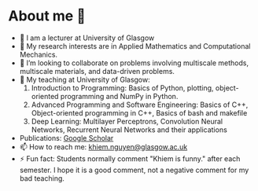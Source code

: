 # About me 👋      

<!--
**khiemnguyen0407/khiemnguyen0407** is a ✨ _special_ ✨ repository because its `README.md` (this file) appears on your GitHub profile.

Here are some ideas to get you started:

- 🔭 I am a lecturer at University of Glasgow
- 🌱 My research interests are in Applied Mathematics and Computational Mechanics.
- 👯 I’m looking to collaborate on problems involving multiscale methods, multiscale materials, and data-driven problems.
- 👋 My teaching at University of Glasgow:
     1. Introduction to Programming: Basics of Python, plotting, object-oriented programming and NumPy in Python.
     2. Advanced Programming and Software Engineering: Basics of C++, Object-oriented programming in C++, Basics of bash and makefile
     3. Deep Learning: Multilayer Perceptrons, Convolution Neural Networks, Recurrent Neural Networks and their applications
-
- 📫 How to reach me: khiem.nguyen@glasgow.ac.uk
- ⚡ Fun fact: Students normally comment "Khiem is funny." after each semester. I hope it is a good comment, not a negative comment for my bad teaching.
-->
- 🔭 I am a lecturer at University of Glasgow
- 🌱 My research interests are in Applied Mathematics and Computational Mechanics.
- 👯 I’m looking to collaborate on problems involving multiscale methods, multiscale materials, and data-driven problems.
- 👋 My teaching at University of Glasgow:
     1. Introduction to Programming: Basics of Python, plotting, object-oriented programming and NumPy in Python.
     2. Advanced Programming and Software Engineering: Basics of C++, Object-oriented programming in C++, Basics of bash and makefile
     3. Deep Learning: Multilayer Perceptrons, Convolution Neural Networks, Recurrent Neural Networks and their applications
- Publications: [Google Scholar](https://scholar.google.com/citations?user=A4cM72cAAAAJ&hl=en)
- 📫 How to reach me: khiem.nguyen@glasgow.ac.uk
- ⚡ Fun fact: Students normally comment "Khiem is funny." after each semester. I hope it is a good comment, not a negative comment for my bad teaching.
